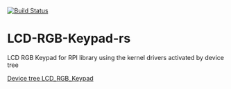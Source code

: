 [![Build Status](https://travis-ci.org/prisme60/LCD-RGB-Keypad-rs.svg?branch=master)](https://travis-ci.org/prisme60/LCD-RGB-Keypad-rs)

# LCD-RGB-Keypad-rs
LCD RGB Keypad for RPI library using the kernel drivers activated by device tree

[Device tree LCD_RGB_Keypad](https://github.com/prisme60/dts_sensors_rpi)
